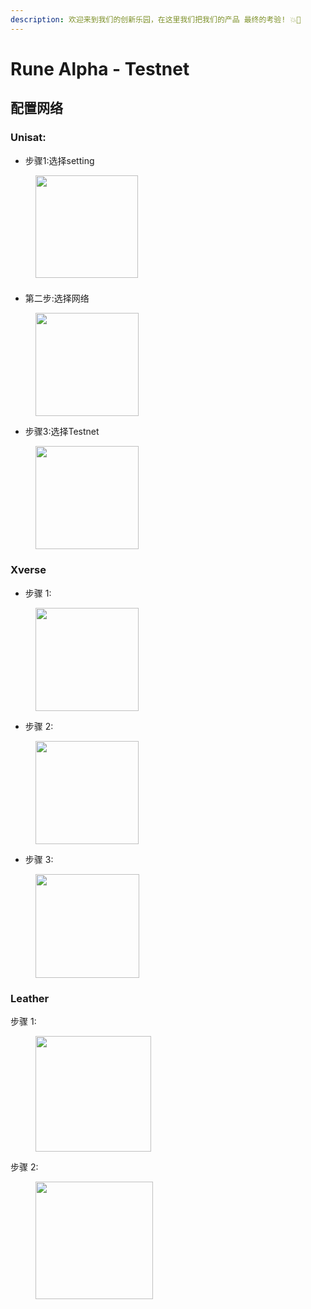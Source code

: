 ```yaml
---
description: 欢迎来到我们的创新乐园，在这里我们把我们的产品 最终的考验! 💥🔬
---
```


# Rune Alpha - Testnet

## 配置网络

### Unisat:

* 步骤1:选择setting

<figure><img src="../.gitbook/assets/image%20(10).png" alt="" width="164"><figcaption></figcaption></figure>

###

* 第二步:选择网络

<figure><img src="../.gitbook/assets/image%20(11).png" alt="" width="165"><figcaption></figcaption></figure>

* 步骤3:选择Testnet

<figure><img src="../.gitbook/assets/image%20(12).png" alt="" width="165"><figcaption></figcaption></figure>

### Xverse

* 步骤 1:

<figure><img src="../.gitbook/assets/image%20(13).png" alt="" width="165"><figcaption></figcaption></figure>

* 步骤 2:

<figure><img src="../.gitbook/assets/image%20(14).png" alt="" width="165"><figcaption></figcaption></figure>

* 步骤 3:

<figure><img src="../.gitbook/assets/image%20(15).png" alt="" width="166"><figcaption></figcaption></figure>

### Leather

步骤 1:

<figure><img src="../.gitbook/assets/image%20(16).png" alt="" width="185"><figcaption></figcaption></figure>

步骤 2:

<figure><img src="../.gitbook/assets/image%20(17).png" alt="" width="188"><figcaption></figcaption></figure>
